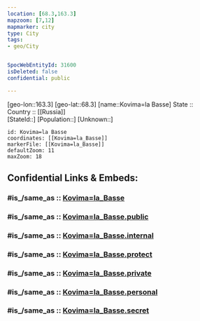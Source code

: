 ```yaml
---
location: [68.3,163.3] 
mapzoom: [7,12] 
mapmarker: city 
type: City
tags:
- geo/City


SpocWebEntityId: 31600
isDeleted: false
confidential: public

---
```

[geo-lon::163.3] 
[geo-lat::68.3] 
[name::Kovima=la Basse] 
State ::  
Country :: [[Russia]]  
[StateId::] 
[Population::] 
[Unknown::] 


```leaflet
id: Kovima=la Basse
coordinates: [[Kovima=la_Basse]] 
markerFile: [[Kovima=la_Basse]] 
defaultZoom: 11 
maxZoom: 18
```


## Confidential Links & Embeds: 

### #is_/same_as :: [Kovima=la_Basse](/_Standards/Earth/Continent/Asia/Asia~North/Asia~NorthEast/Chukotka_Autonomous_Okrug/City/Kovima=la_Basse.md) 

### #is_/same_as :: [Kovima=la_Basse.public](/_public/Earth/Continent/Asia/Asia~North/Asia~NorthEast/Chukotka_Autonomous_Okrug/City/Kovima=la_Basse.public.md) 

### #is_/same_as :: [Kovima=la_Basse.internal](/_internal/Earth/Continent/Asia/Asia~North/Asia~NorthEast/Chukotka_Autonomous_Okrug/City/Kovima=la_Basse.internal.md) 

### #is_/same_as :: [Kovima=la_Basse.protect](/_protect/Earth/Continent/Asia/Asia~North/Asia~NorthEast/Chukotka_Autonomous_Okrug/City/Kovima=la_Basse.protect.md) 

### #is_/same_as :: [Kovima=la_Basse.private](/_private/Earth/Continent/Asia/Asia~North/Asia~NorthEast/Chukotka_Autonomous_Okrug/City/Kovima=la_Basse.private.md) 

### #is_/same_as :: [Kovima=la_Basse.personal](/_personal/Earth/Continent/Asia/Asia~North/Asia~NorthEast/Chukotka_Autonomous_Okrug/City/Kovima=la_Basse.personal.md) 

### #is_/same_as :: [Kovima=la_Basse.secret](/_secret/Earth/Continent/Asia/Asia~North/Asia~NorthEast/Chukotka_Autonomous_Okrug/City/Kovima=la_Basse.secret.md)

